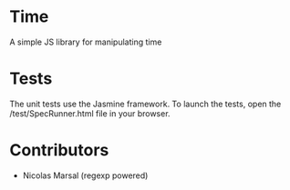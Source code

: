 Time
====

A simple JS library for manipulating time

Tests
====

The unit tests use the Jasmine framework.
To launch the tests, open the /test/SpecRunner.html file in your browser.

Contributors
====

* Nicolas Marsal (regexp powered)
